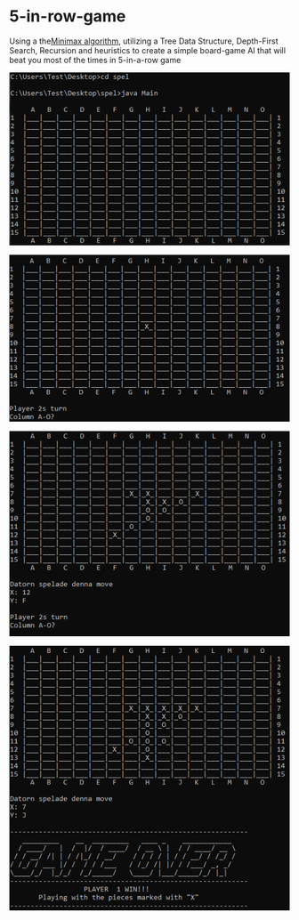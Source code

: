 # 5-in-row-game

Using a the[Minimax algorithm](https://en.wikipedia.org/wiki/Minimax), utilizing a Tree Data Structure, Depth-First Search, Recursion and heuristics to create a simple board-game AI that will beat you most of the times in 5-in-a-row game

![img1](images/game0.PNG)

![img1](images/game1.PNG)

![img1](images/game2.PNG)

![img1](images/game3.PNG)
